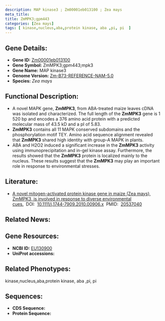 ```yaml
---
description: MAP kinase3 ; Zm00001eb013100 ; Zea mays
meta_title:
title: ZmMPK3;gpm443
categories: [Zea mays]
tags: [ kinase,nucleus,aba,protein kinase, aba ,pi, pi  ]
---
```


## Gene Details:
- **Gene ID:**	[Zm00001eb013100]()
- **Gene Symbol:** ZmMPK3;gpm443;mpk3
- **Gene Name:** MAP kinase3
- **Genome Version:** [Zm-B73-REFERENCE-NAM-5.0]()
- **Species:** *Zea mays*

## Functional Description:
   - A novel MAPK gene, **ZmMPK3**, from ABA-treated maize leaves cDNA was isolated and characterized. The full length of the **ZmMPK3** gene is 1 520 bp and encodes a 376 amino acid protein with a predicted molecular mass of 43.5 kD and a pI of 5.83.
   - **ZmMPK3** contains all 11 MAPK conserved subdomains and the phosphorylation motif TEY. Amino acid sequence alignment revealed that **ZmMPK3** shared high identity with group-A MAPK in plants.
   - ABA and H2O2 induced a significant increase in the **ZmMPK3** activity using immunoprecipitation and in-gel kinase assay. Furthermore, the results showed that the **ZmMPK3** protein is localized mainly to the nucleus. These results suggest that the **ZmMPK3** may play an important role in response to environmental stresses.

## Literature:
   - [A novel mitogen-activated protein kinase gene in maize (Zea mays), ZmMPK3, is involved in response to diverse environmental cues.]( https://onlinelibrary.wiley.com/doi/10.1111/j.1744-7909.2010.00906.x)&nbsp;&nbsp;DOI:&nbsp;&nbsp;[10.1111/j.1744-7909.2010.00906.x](https://onlinelibrary.wiley.com/doi/10.1111/j.1744-7909.2010.00906.x)&nbsp;&nbsp;PMID:&nbsp;&nbsp;[20537040](https://pubmed.ncbi.nlm.nih.gov/20537040/)

## Related News:

## Gene Resources:
- **NCBI ID:** [EU130900](https://www.ncbi.nlm.nih.gov/gene/?term=EU130900)
- **UniProt accessions:** [](https://www.uniprot.org/uniprotkb//entry)

## Related Phenotypes:
kinase,nucleus,aba,protein kinase, aba ,pi, pi 

## Sequences:
- **CDS Sequence:**
- **Protein Sequence:**
